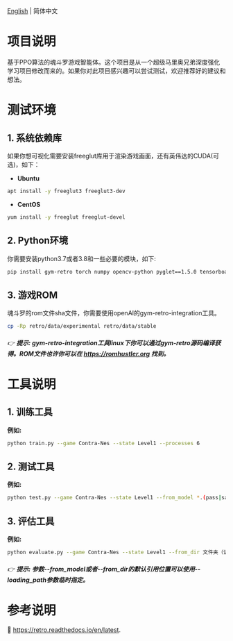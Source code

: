 [English](./README.md) | 简体中文 

# 项目说明

基于PPO算法的魂斗罗游戏智能体。这个项目是从一个超级马里奥兄弟深度强化学习项目修改而来的。如果你对此项目感兴趣可以尝试测试，欢迎推荐好的建议和想法。

# 测试环境

## 1. 系统依赖库
如果你想可视化需要安装freeglut库用于渲染游戏画面，还有英伟达的CUDA(可选)，如下：
- **Ubuntu**
```bash
apt install -y freeglut3 freeglut3-dev
```
- **CentOS**
```bash
yum install -y freeglut freeglut-devel
```

## 2. Python环境
你需要安装python3.7或者3.8和一些必要的模块，如下:
```bash
pip install gym-retro torch numpy opencv-python pyglet==1.5.0 tensorboard
```

## 3. 游戏ROM
魂斗罗的rom文件sha文件，你需要使用openAI的gym-retro-integration工具。
```bash
cp -Rp retro/data/experimental retro/data/stable
```

###### :point_right: **提示: gym-retro-integration工具linux下你可以通过gym-retro源码编译获得。ROM文件也许你可以在 https://romhustler.org 找到。**

# 工具说明

## 1. 训练工具
**例如:**
```bash
python train.py --game Contra-Nes --state Level1 --processes 6
```

## 2. 测试工具
**例如:**
```bash
python test.py --game Contra-Nes --state Level1 --from_model *.(pass|save)
```

## 3. 评估工具
**例如:**
```bash
python evaluate.py --game Contra-Nes --state Level1 --from_dir 文件夹（训练产生的trained_models/2021-...）
```

###### :point_right: **提示: 参数--from_model或者--from_dir的默认引用位置可以使用--loading_path参数临时指定。**

# 参考说明

:book: https://retro.readthedocs.io/en/latest.
